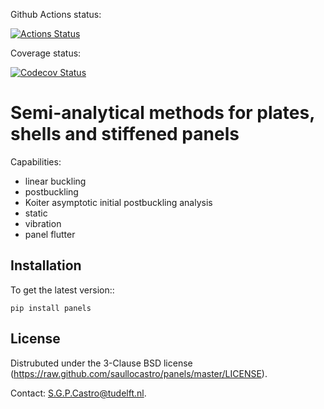 Github Actions status:

[![Actions Status](https://github.com/saullocastro/panels/workflows/pytest/badge.svg)](https://github.com/saullocastro/panels/actions)

Coverage status:

[![Codecov Status](https://codecov.io/gh/saullocastro/panels/branch/master/graph/badge.svg?token=KD9D8G8D2P)](https://codecov.io/gh/saullocastro/panels)


Semi-analytical methods for plates, shells and stiffened panels
===============================================================

Capabilities:

- linear buckling
- postbuckling
- Koiter asymptotic initial postbuckling analysis
- static
- vibration
- panel flutter

Installation
------------

To get the latest version::

    pip install panels


License
-------
Distrubuted under the 3-Clause BSD license
(https://raw.github.com/saullocastro/panels/master/LICENSE).

Contact: S.G.P.Castro@tudelft.nl.
